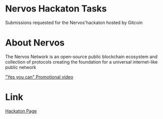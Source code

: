 # Nervos Hackaton Tasks

Submissions requested for the Nervos'hackaton hosted by Gitcoin

# About Nervos

The Nervos Network is an open-source public blockchain ecosystem and collection of protocols creating the foundation for a universal internet-like public network

["Yes you can" Promotional video](https://youtu.be/CB-jlrVd3QI)

# Link

[Hackaton Page](https://gitcoin.co/hackathon/nervos/?)
